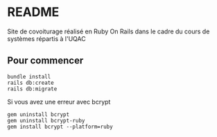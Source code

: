 # README

Site de covoiturage réalisé en Ruby On Rails dans le cadre du cours de systèmes répartis à l'UQAC


## Pour commencer 

```
bundle install
rails db:create
rails db:migrate
```
Si vous avez une erreur avec bcrypt

```
gem uninstall bcrypt
gem uninstall bcrypt-ruby
gem install bcrypt --platform=ruby
```
